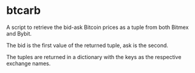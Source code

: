 # btcarb

A script to retrieve the bid-ask Bitcoin prices as a tuple from both Bitmex and Bybit. 

The bid is the first value of the returned tuple, ask is the second.

The tuples are returned in a dictionary with the keys as the respective exchange names.
